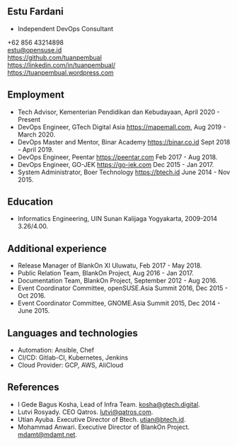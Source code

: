 ## Estu Fardani

- Independent DevOps Consultant

+62 856 43214898  
estu@opensuse.id  
https://github.com/tuanpembual  
https://linkedin.com/in/tuanpembual/  
https://tuanpembual.wordpress.com

## Employment
- Tech Advisor, Kementerian Pendidikan dan Kebudayaan, April 2020 - Present
- DevOps Engineer, GTech Digital Asia https://mapemall.com, Aug 2019 - March 2020.
- DevOps Master and Mentor, Binar Academy https://binar.co.id Sept 2018 - April 2019.
- DevOps Engineer, Peentar https://peentar.com Feb 2017 - Aug 2018.
- DevOps Engineer, GO-JEK https://go-jek.com Dec 2015 - Jan 2017.
- System Administrator, Boer Technology https://btech.id June 2014 - Nov 2015.

## Education

- Informatics Engineering, UIN Sunan Kalijaga Yogyakarta, 2009-2014 3.26/4.00.

## Additional experience
- Release Manager of BlankOn XI Uluwatu, Feb 2017 - May 2018.
- Public Relation Team, BlankOn Project, Aug 2016 - Jan 2017.
- Documentation Team, BlankOn Project, September 2012 - Aug 2016.
- Event Coordinator Committee, openSUSE.Asia Summit 2016, Dec 2015 - Oct 2016.
- Event Coordinator Committee, GNOME.Asia Summit 2015, Dec 2014 - June 2015.

## Languages and technologies

- Automation: Ansible, Chef
- CI/CD: Gitlab-CI, Kubernetes, Jenkins
- Cloud Provider: GCP, AWS, AliCloud

## References
- I Gede Bagus Kosha, Lead of Infra Team. kosha@gtech.digital.
- Lutvi Rosyady. CEO Qatros. lutvi@qatros.com.
- Utian Ayuba. Executive Director of Btech. utian@btech.id.
- Mohammad Anwari. Executive Director of BlankOn Project. mdamt@mdamt.net.
